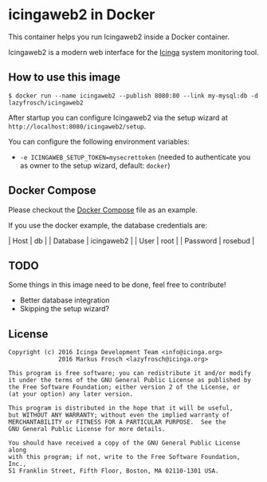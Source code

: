 icingaweb2 in Docker
====================

This container helps you run Icingaweb2 inside a Docker container.

Icingaweb2 is a modern web interface for the [Icinga](https://www.icinga.org) system monitoring tool.

## How to use this image

    $ docker run --name icingaweb2 --publish 8080:80 --link my-mysql:db -d lazyfrosch/icingaweb2

After startup you can configure Icingaweb2 via the setup wizard at `http://localhost:8080/icingaweb2/setup`.

You can configure the following environment variables:

* `-e ICINGAWEB_SETUP_TOKEN=mysecrettoken` (needed to authenticate you as owner to the setup wizard, default: `docker`)

## Docker Compose

Please checkout the [Docker Compose](docker-compose.yml) file as an example.

If you use the docker example, the database credentials are:

| Host     | db         |
| Database | icingaweb2 |
| User     | root       |
| Password | rosebud    |

## TODO

Some things in this image need to be done, feel free to contribute!

* Better database integration
* Skipping the setup wizard?

## License

    Copyright (c) 2016 Icinga Development Team <info@icinga.org>
                  2016 Markus Frosch <lazyfrosch@icinga.org>

    This program is free software; you can redistribute it and/or modify
    it under the terms of the GNU General Public License as published by
    the Free Software Foundation; either version 2 of the License, or
    (at your option) any later version.

    This program is distributed in the hope that it will be useful,
    but WITHOUT ANY WARRANTY; without even the implied warranty of
    MERCHANTABILITY or FITNESS FOR A PARTICULAR PURPOSE.  See the
    GNU General Public License for more details.

    You should have received a copy of the GNU General Public License along
    with this program; if not, write to the Free Software Foundation, Inc.,
    51 Franklin Street, Fifth Floor, Boston, MA 02110-1301 USA.
